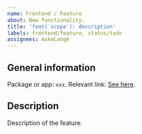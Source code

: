```yaml
---
name: Frontend / Feature
about: New functionality.
title: 'feat(`scope`): description'
labels: frontend/feature, status/todo
assignees: AskeLange
---
```


## General information

Package or app: `xxx`.
Relevant link: [See here](#).

## Description

Description of the feature.
